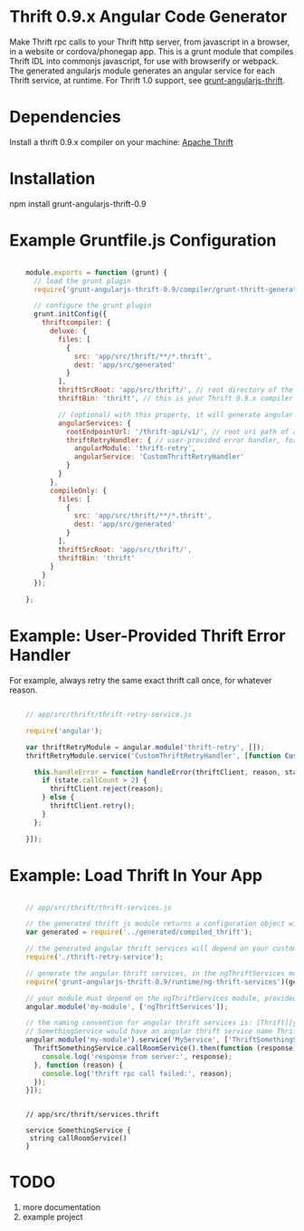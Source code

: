 Thrift 0.9.x Angular Code Generator
=============================
Make Thrift rpc calls to your Thrift http server, from javascript in a browser, in a website or cordova/phonegap app.  This is a grunt module that compiles Thrift IDL into commonjs javascript, for use with browserify or webpack.  The generated angularjs module generates an angular service for each Thrift service, at runtime.  For Thrift 1.0 support, see [grunt-angularjs-thrift](https://github.com/massaroni/grunt-angularjs-thrift).

Dependencies
============
Install a thrift 0.9.x compiler on your machine: [Apache Thrift](https://thrift.apache.org/)

Installation
============
npm install grunt-angularjs-thrift-0.9

Example Gruntfile.js Configuration
==================================

```javascript

    module.exports = function (grunt) {
      // load the grunt plugin
      require('grunt-angularjs-thrift-0.9/compiler/grunt-thrift-generator')(grunt);

      // configure the grunt plugin
      grunt.initConfig({
        thriftcompiler: {
          deluxe: {
            files: [
              {
                src: 'app/src/thrift/**/*.thrift',
                dest: 'app/src/generated'
              }
            ],
            thriftSrcRoot: 'app/src/thrift/', // root directory of the above src path
            thriftBin: 'thrift', // this is your Thrift 0.9.x compiler

            // (optional) with this property, it will generate angular services (at runtime, so you won't find any generated js files with angular services)
            angularServices: {
              rootEndpointUrl: '/thrift-api/v1/', // root uri path of all your thrift service endpoints (domain name is configured elsewhere)
              thriftRetryHandler: { // user-provided error handler, for thrift and http errors (see the example below)
                angularModule: 'thrift-retry',
                angularService: 'CustomThriftRetryHandler'
              }
            }
          },
          compileOnly: {
            files: [
              {
                src: 'app/src/thrift/**/*.thrift',
                dest: 'app/src/generated'
              }
            ],
            thriftSrcRoot: 'app/src/thrift/',
            thriftBin: 'thrift'
          }
        }
      });

    };
```

Example: User-Provided Thrift Error Handler
==========================================

For example, always retry the same exact thrift call once, for whatever reason.

```javascript

    // app/src/thrift/thrift-retry-service.js

    require('angular');

    var thriftRetryModule = angular.module('thrift-retry', []);
    thriftRetryModule.service('CustomThriftRetryHandler', [function CustomThriftRetryHandler() {

      this.handleError = function handleError(thriftClient, reason, state) {
        if (state.callCount > 2) {
          thriftClient.reject(reason);
        } else {
          thriftClient.retry();
        }
      };

    }]);

```

Example: Load Thrift In Your App
================================

```javascript

    // app/src/thrift/thrift-services.js

    // the generated thrift js module returns a configuration object with instructions for generating angular services
    var generated = require('../generated/compiled_thrift');

    // the generated angular thrift services will depend on your custom angular service, for error handling
    require('./thrift-retry-service');

    // generate the angular thrift services, in the ngThriftServices module
    require('grunt-angularjs-thrift-0.9/runtime/ng-thrift-services')(generated);

    // your module must depend on the ngThriftServices module, provided by grunt-angularjs-thrift-0.9
    angular.module('my-module', ['ngThriftServices']);

    // the naming convention for angular thrift services is: [Thrift][your service name]. So, a thrift service named
    // SomethingService would have an angular thrift service name ThriftSomethingService
    angular.module('my-module').service('MyService', ['ThriftSomethingService', function (ThriftSomethingService) {
      ThriftSomethingService.callRoomService().then(function (response) {
        console.log('response from server:', response);
      }, function (reason) {
        console.log('thrift rpc call failed:', reason);
      });
    }]);

```

```idl

    // app/src/thrift/services.thrift

    service SomethingService {
     string callRoomService()
    }

```

TODO
====

1) more documentation
2) example project
